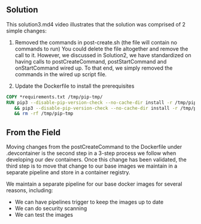 ## Solution
This solution3.md4 video illustrates that the solution was comprised of 2 simple changes:
1. Removed the commands in post-create.sh (the file will contain no commands to run)
   You could delete the file altogether and remove the call to it.  However, we discussed in Solution2, we have standardized on having calls to postCreateCommand, postStartCommand and onStartCommand wired up.  To that end, we simply removed the commands in the wired up script file.

2. Update the Dockerfile to install the prerequisites
```Dockerfile
COPY *requirements.txt /tmp/pip-tmp/
RUN pip3 --disable-pip-version-check --no-cache-dir install -r /tmp/pip-tmp/requirements.txt \
   && pip3 --disable-pip-version-check --no-cache-dir install -r /tmp/pip-tmp/dev_requirements.txt \
   && rm -rf /tmp/pip-tmp
```

## From the Field
Moving changes from the postCreateCommand to the Dockerfile under .devcontainer is the second step in a 3-step process we follow when developing our dev containers.  Once this change has been validated, the third step is to move that change to our base images we maintain in a separate pipeline and store in a container registry.

We maintain a separate pipeline for our base docker images for several reasons, including:
- We can have pipelines trigger to keep the images up to date
- We can do security scanning
- We can test the images